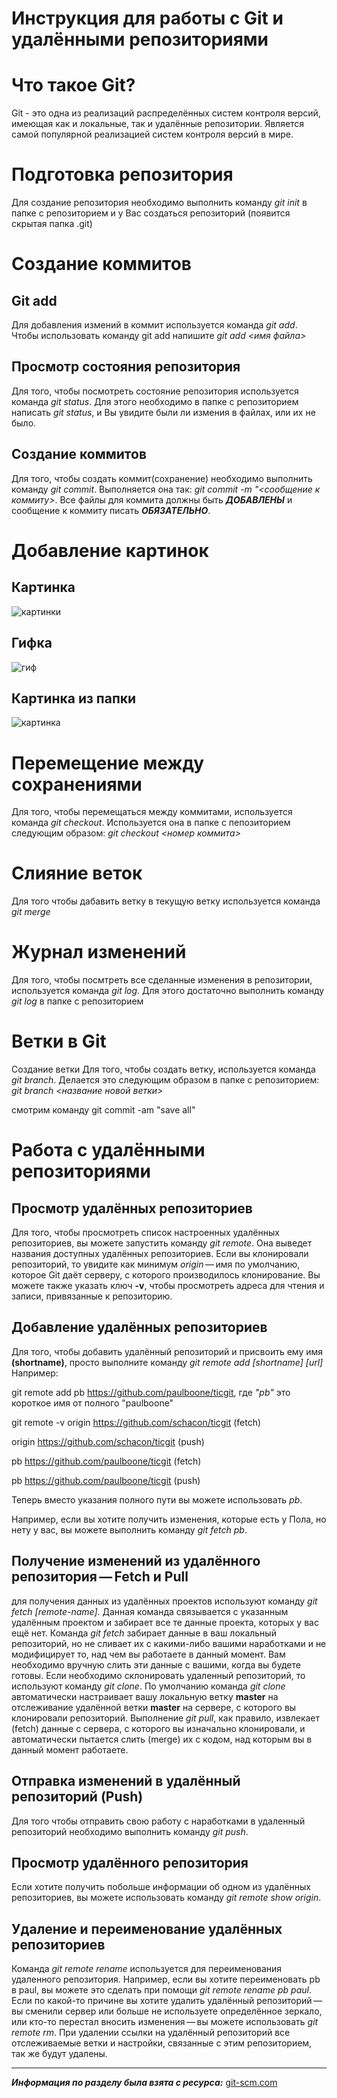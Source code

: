 # Инструкция для работы с Git и удалёнными репозиториями
# Что такое Git?
Git - это одна из реализаций распределённых систем контроля версий, имеющая как и локальные, так и удалённые репозитории. Является самой популярной реализацией систем контроля версий в мире.
# Подготовка репозитория
Для создание репозитория необходимо выполнить команду _git init_ в папке с репозиторием и у Вас создаться репозиторий (появится скрытая папка .git)

# Создание коммитов
## Git add
Для добавления измений в коммит используется команда *git add*. Чтобы использовать команду git add напишите *git add <имя файла>*

Просмотр состояния репозитория
---
Для того, чтобы посмотреть состояние репозитория используется команда *git status*. Для этого необходимо в папке с репозиторием написать *git status*, и Вы увидите были ли измения в файлах, или их не было.

## Создание коммитов
Для того, чтобы создать коммит(сохранение) необходимо выполнить команду *git commit*. Выполняется она так: *git commit -m "<сообщение к коммиту>*. Все файлы для коммита должны быть ***ДОБАВЛЕНЫ*** и сообщение к коммиту писать ***ОБЯЗАТЕЛЬНО***.

# Добавление картинок
## Картинка
   ![картинки](https://miro.medium.com/max/1400/1*vlDY5078rLn0dFQWbdAKUA.png)
## Гифка
   ![гиф](https://raw.githubusercontent.com/nadehi18/battery-wallpaper-windows/master/preview/charging.gif)
## Картинка из папки
   ![картинка](1_S-_fv45WT4MgqtnPVsxtHQ.jpeg)

# Перемещение между сохранениями
Для того, чтобы перемещаться между коммитами, используется команда *git checkout*. Используется она в папке с пепозиторием следующим образом: *git checkout <номер коммита>*
# Слияние веток
Для того чтобы дабавить ветку в текущую ветку используется команда *git merge*
# Журнал изменений
Для того, чтобы посмтреть все сделанные изменения в репозитории, используется команда _git log_. Для этого достаточно выполнить команду _git log_ в папке с репозиторием
# Ветки в Git
Создание ветки
Для того, чтобы создать ветку, используется команда *git branch*. Делается это следующим образом в папке с репозиторием: *git branch <название новой ветки>*

смотрим команду git commit -am "save all"

# Работа с удалёнными репозиториями

## Просмотр удалённых репозиториев

Для того, чтобы просмотреть список настроенных удалённых репозиториев, вы можете запустить команду *git remote*. Она выведет названия доступных удалённых репозиториев. Если вы клонировали репозиторий, то увидите как минимум *origin* — имя по умолчанию, которое Git даёт серверу, с которого производилось клонирование.
Вы можете также указать ключ **-v**, чтобы просмотреть адреса для чтения и записи, привязанные к репозиторию.

## Добавление удалённых репозиториев

Для того, чтобы добавить удалённый репозиторий и присвоить ему имя __(shortname)__, просто выполните команду *git remote add [shortname] [url]* Например:
 
git remote add pb  https://github.com/paulboone/ticgit, где *"pb"* это короткое имя от полного "paulboone"

 git remote -v
 origin	https://github.com/schacon/ticgit (fetch)

origin	https://github.com/schacon/ticgit (push)

pb	https://github.com/paulboone/ticgit (fetch)

pb	https://github.com/paulboone/ticgit (push)

Теперь вместо указания полного пути вы можете использовать *pb*.

Например, если вы хотите получить изменения, которые есть у Пола, но нету у вас, вы можете выполнить команду *git fetch pb*.

## Получение изменений из удалённого репозитория — Fetch и Pull

для получения данных из удалённых проектов используют команду *git fetch [remote-name]*. 
Данная команда связывается с указанным удалённым проектом и забирает все те данные проекта, которых у вас ещё нет.
Команда *git fetch* забирает данные в ваш локальный репозиторий, но не сливает их с какими-либо вашими наработками и не модифицирует то, над чем вы работаете в данный момент. Вам необходимо вручную слить эти данные с вашими, когда вы будете готовы. 
Если необходимо склонировать удаленный репозиторий, то используют команду *git clone*. По умолчанию команда *git clone* автоматически настраивает вашу локальную ветку __master__ на отслеживание удалённой ветки __master__ на сервере, с которого вы клонировали репозиторий.
Выполнение *git pull*, как правило, извлекает (fetch) данные с сервера, с которого вы изначально клонировали, и автоматически пытается слить (merge) их с кодом, над которым вы в данный момент работаете.

## Отправка изменений в удалённый репозиторий (Push)
Для того чтобы отправить свою работу с наработками в удаленный репозиторий необходимо выполнить команду *git push*.

## Просмотр удалённого репозитория

Если хотите получить побольше информации об одном из удалённых репозиториев, вы можете использовать команду *git remote show origin*.

## Удаление и переименование удалённых репозиториев
Команда *git remote rename* используется для переименования удаленного репозитория. Например, если вы хотите переименовать pb в paul, вы можете это сделать при помощи *git remote rename pb paul*.
Если по какой-то причине вы хотите удалить удалённый репозиторий — вы сменили сервер или больше не используете определённое зеркало, или кто-то перестал вносить изменения — вы можете использовать *git remote rm*.
При удалении ссылки на удалённый репозиторий все отслеживаемые ветки и настройки, связанные с этим репозиторием, так же будут удалены.

****
_**Информация по разделу была взята с ресурса:**_
[git-scm.com](https://git-scm.com/book/ru/v2/Основы-Git-Работа-с-удалёнными-репозиториями)